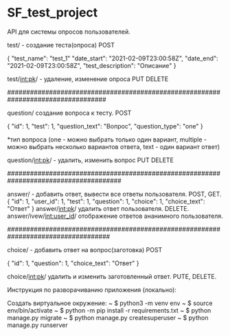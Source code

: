 # SF_test_project
API для системы опросов пользователей.

test/ - создание теста(опроса) POST

{
    "test_name": "test_1"
    "date_start": "2021-02-09T23:00:58Z",
    "date_end": "2021-02-09T23:00:58Z",
    "test_description": "Описание"
}

test/<int:pk>/ - удаление, изменение опроса PUT DELETE

##################################################################################

question/ создание вопроса к тесту. POST

{
    "id": 1,
    "test": 1,
    "question_text": "Вопрос",
    "question_type": "one"
} 

*тип вопроса (one - можно выбрать только один вариант, multiple - можно выбрать несколько вариантов ответа, text - один вариант ответ)

question/<int:pk>/ - удалить, изменить вопрос PUT DELETE

######################################################################################

answer/ - добавить ответ, вывести все ответы пользователя. POST, GET.
{
    "id": 1,
    "user_id": 1,
    "test": 1,
    "question": 1,
    "choice": 1,
    "choice_text": "Ответ"
}
answer/<int:pk>/ удалить ответ пользователя. DELETE.
answer/ivew/<int:user_id>/ отображение ответов ананимного пользователя.

###################################################################################

choice/ - добавить ответ на вопрос(заготовка) POST

{
    "id": 1,
    "question": 1,
    "choice_text": "Ответ"
}

choice/<int:pk>/ удалить и изменить заготовленный ответ. PUTE, DELETE.


Инструкция по разворачиванию приложения (локально):

Создать виртуальное окружение:
~ $ python3 -m venv env
~ $ source env/bin/activate
~ $ python -m pip install -r requirements.txt
~ $ python manage.py migrate
~ $ python manage.py createsuperuser
~ $ python manage.py runserver
